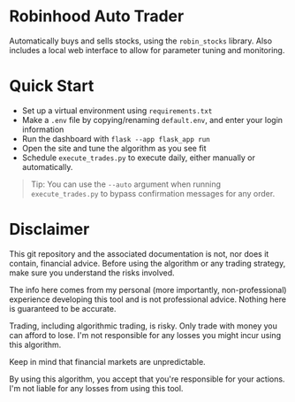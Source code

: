 # Robinhood Auto Trader
Automatically buys and sells stocks, using the `robin_stocks` library. Also includes a local web interface to allow for parameter tuning and monitoring.

# Quick Start
- Set up a virtual environment using `requirements.txt`
- Make a `.env` file by copying/renaming `default.env`, and enter your login information
- Run the dashboard with `flask --app flask_app run`
- Open the site and tune the algorithm as you see fit
- Schedule `execute_trades.py` to execute daily, either manually or automatically.
> Tip: You can use the `--auto` argument when running `execute_trades.py` to bypass confirmation messages for any order.

# Disclaimer
This git repository and the associated documentation is not, nor does it contain, financial advice. Before using the algorithm or any trading strategy, make sure you understand the risks involved.

The info here comes from my personal (more importantly, non-professional) experience developing this tool and is not professional advice. Nothing here is guaranteed to be accurate. 

Trading, including algorithmic trading, is risky. Only trade with money you can afford to lose. I'm not responsible for any losses you might incur using this algorithm.

Keep in mind that financial markets are unpredictable.

By using this algorithm, you accept that you're responsible for your actions. I'm not liable for any losses from using this tool.